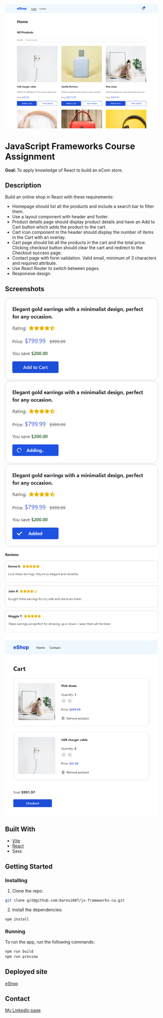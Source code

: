 ![Home](screenshots/home.jpg)

# JavaScript Frameworks Course Assignment

<b>Goal: </b>To apply knowledge of React to build an eCom store.

## Description

Build an online shop in React with these requirements:

- Homepage should list all the products and include a search bar to filter them.
- Use a layout component with header and footer.
- Product details page should display product details and have an Add to Cart button which adds the product to the cart.
- Cart icon component in the header should display the number of items in the Cart with an overlay.
- Cart page should list all the products in the cart and the total price. Clicking checkout button should clear the cart and redirect to the Checkout success page.
- Contact page with form validation. Valid email, minimum of 3 characters and required attribute.
- Use React Router to switch between pages.
- Responsive design.

## Screenshots

![Product details](screenshots/product-details-01.png)
![Product details adding to cart](screenshots/product-details-02-adding.png)
![Product details added to cart](screenshots/product-details-03-added.png)
![Product details reviews](screenshots/product-details-reviews.png)
![Cart page](screenshots/cart.png)

## Built With

- [Vite](https://vitejs.dev/)
- [React](https://reactjs.org/)
- Sass

## Getting Started

### Installing

1. Clone the repo:

```bash
git clone git@github.com:baresi687/js-frameworks-ca.git
```

2. Install the dependencies:

```
npm install
```

### Running

To run the app, run the following commands:

```bash
npm run build
npm run preview
```

## Deployed site

[eShop](https://js-frameworks-ca-hreinn.vercel.app/)

## Contact

[My LinkedIn page](https://www.linkedin.com/in/hreinn-gylfason-b9a48521a/)
